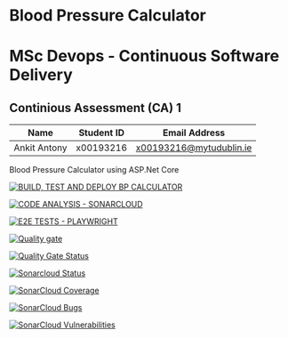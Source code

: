 # Blood Pressure Calculator
# MSc Devops - Continuous Software Delivery
## Continious Assessment (CA) 1

| Name | Student ID | Email Address |
| ---- | ---------- | ------------- |
| Ankit Antony | x00193216 | x00193216@mytudublin.ie |

Blood Pressure Calculator using ASP.Net Core

[![BUILD, TEST AND DEPLOY BP CALCULATOR](https://github.com/ankit-antony-devops/BPCalculator-CA1/actions/workflows/bp_calc_build_test_deploy.yml/badge.svg)](https://github.com/ankit-antony-devops/BPCalculator-CA1/actions/workflows/bp_calc_build_test_deploy.yml)

[![CODE ANALYSIS - SONARCLOUD](https://github.com/ankit-antony-devops/BPCalculator-CA1/actions/workflows/code_analysis_sonarcloud.yml/badge.svg)](https://github.com/ankit-antony-devops/BPCalculator-CA1/actions/workflows/code_analysis_sonarcloud.yml)

[![E2E TESTS - PLAYWRIGHT](https://github.com/ankit-antony-devops/BPCalculator-CA1/actions/workflows/e2e_tests_playwright.yml/badge.svg)](https://github.com/ankit-antony-devops/BPCalculator-CA1/actions/workflows/e2e_tests_playwright.yml)

[![Quality gate](https://sonarcloud.io/api/project_badges/quality_gate?project=ankit-antony-devops_BPCalculator-CA1)](https://sonarcloud.io/summary/new_code?id=ankit-antony-devops_BPCalculator-CA1)

[![Quality Gate Status](https://sonarcloud.io/api/project_badges/measure?project=ankit-antony-devops_BPCalculator-CA1&metric=alert_status)](https://sonarcloud.io/summary/new_code?id=ankit-antony-devops_BPCalculator-CA1)

[![Sonarcloud Status](https://sonarcloud.io/api/project_badges/measure?project=ankit-antony-devops_BPCalculator-CA1&metric=alert_status)](https://sonarcloud.io/dashboard?id=ankit-antony-devops_BPCalculator-CA1) 

[![SonarCloud Coverage](https://sonarcloud.io/api/project_badges/measure?project=ankit-antony-devops_BPCalculator-CA1&metric=coverage)](https://sonarcloud.io/component_measures/metric/coverage/list?id=ankit-antony-devops_BPCalculator-CA1)

[![SonarCloud Bugs](https://sonarcloud.io/api/project_badges/measure?project=ankit-antony-devops_BPCalculator-CA1&metric=bugs)](https://sonarcloud.io/component_measures/metric/reliability_rating/list?id=ankit-antony-devops_BPCalculator-CA1)

[![SonarCloud Vulnerabilities](https://sonarcloud.io/api/project_badges/measure?project=ankit-antony-devops_BPCalculator-CA1&metric=vulnerabilities)](https://sonarcloud.io/component_measures/metric/security_rating/list?id=ankit-antony-devops_BPCalculator-CA1)
